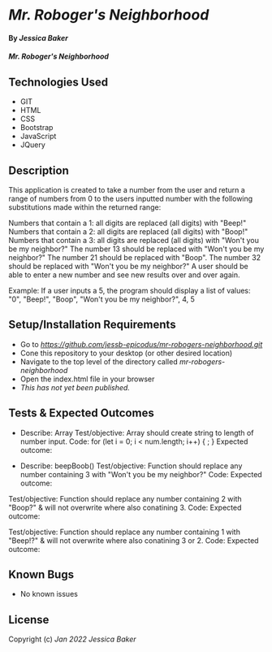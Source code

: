 # _Mr. Roboger's Neighborhood_

#### By _**Jessica Baker**_ 

#### _Mr. Roboger's Neighborhood_

## Technologies Used

* GIT
* HTML
* CSS
* Bootstrap
* JavaScript
* JQuery

## Description

This application is created to take a number from the user and return a range of numbers from 0 to the users inputted number with the following substitutions made within the returned range:

Numbers that contain a 1: all digits are replaced (all digits) with "Beep!"
Numbers that contain a 2: all digits are replaced (all digits) with "Boop!"
Numbers that contain a 3: all digits are replaced (all digits) with "Won't you be my neighbor?"
The number 13 should be replaced with "Won't you be my neighbor?"
The number 21 should be replaced with "Boop".
The number 32 should be replaced with "Won't you be my neighbor?"
A user should be able to enter a new number and see new results over and over again.

Example: If a user inputs a 5, the program should display a list of values: "0", "Beep!", "Boop", "Won't you be my neighbor?", 4, 5

## Setup/Installation Requirements

* Go to _https://github.com/jessb-epicodus/mr-robogers-neighborhood.git_
* Cone this repository to your desktop (or other desired location)
* Navigate to the top level of the directory called _mr-robogers-neighborhood_
* Open the index.html file in your browser
* _This has not yet been published._

## Tests & Expected Outcomes

* Describe: Array
Test/objective:  Array should create string to length of number input.
Code: 
    for (let i = 0; i < num.length; i++) {
      ;
    }
Expected outcome: 

* Describe: beepBoob()
Test/objective:  Function should replace any number containing 3 with "Won't you be my neighbor?"
Code: 
Expected outcome: 

Test/objective:  Function should replace any number containing 2 with "Boop?" & will not overwrite where also conatining 3.
Code: 
Expected outcome: 

Test/objective:  Function should replace any number containing 1 with "Beep!?" & will not overwrite where also conatining 3 or 2.
Code: 
Expected outcome: 

## Known Bugs

* No known issues

## License

Copyright (c) _Jan 2022_ _Jessica Baker_